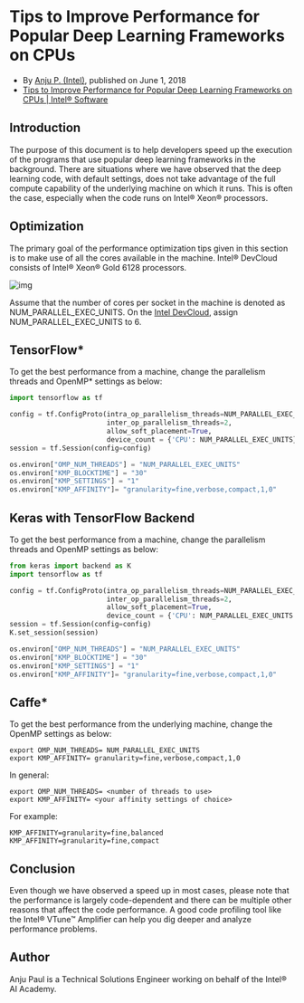# Tips to Improve Performance for Popular Deep Learning Frameworks on CPUs

- By [Anju P. (Intel)](https://software.intel.com/en-us/user/1635659), published on June 1, 2018
- [Tips to Improve Performance for Popular Deep Learning Frameworks on CPUs | Intel® Software](https://software.intel.com/en-us/articles/tips-to-improve-performance-for-popular-deep-learning-frameworks-on-multi-core-cpus)

## Introduction

The purpose of this document is to help developers speed up the execution of the programs that use popular deep learning frameworks in the background. There are situations where we have observed that the deep learning code, with default settings, does not take advantage of the full compute capability of the underlying machine on which it runs. This is often the case, especially when the code runs on Intel® Xeon® processors.

## Optimization

The primary goal of the performance optimization tips given in this section is to make use of all the cores available in the machine. Intel® DevCloud consists of Intel® Xeon® Gold 6128 processors.

![img](https://software.intel.com/sites/default/files/managed/86/4b/Untitled.png)

Assume that the number of cores per socket in the machine is denoted as NUM_PARALLEL_EXEC_UNITS. On the [Intel DevCloud](https://software.intel.com/en-us/ai-academy/tools/devcloud), assign NUM_PARALLEL_EXEC_UNITS to 6.

## TensorFlow*

To get the best performance from a machine, change the parallelism threads and OpenMP* settings as below:

```python
import tensorflow as tf

config = tf.ConfigProto(intra_op_parallelism_threads=NUM_PARALLEL_EXEC_UNITS, 
                        inter_op_parallelism_threads=2,
                        allow_soft_placement=True,
                        device_count = {'CPU': NUM_PARALLEL_EXEC_UNITS})
session = tf.Session(config=config)

os.environ["OMP_NUM_THREADS"] = "NUM_PARALLEL_EXEC_UNITS"
os.environ["KMP_BLOCKTIME"] = "30"
os.environ["KMP_SETTINGS"] = "1"
os.environ["KMP_AFFINITY"]= "granularity=fine,verbose,compact,1,0"
```

## Keras with TensorFlow Backend

To get the best performance from a machine, change the parallelism threads and OpenMP settings as below:

```python
from keras import backend as K
import tensorflow as tf

config = tf.ConfigProto(intra_op_parallelism_threads=NUM_PARALLEL_EXEC_UNITS,
                        inter_op_parallelism_threads=2,
                        allow_soft_placement=True,
                        device_count = {'CPU': NUM_PARALLEL_EXEC_UNITS })
session = tf.Session(config=config)
K.set_session(session)

os.environ["OMP_NUM_THREADS"] = "NUM_PARALLEL_EXEC_UNITS"
os.environ["KMP_BLOCKTIME"] = "30"
os.environ["KMP_SETTINGS"] = "1"
os.environ["KMP_AFFINITY"]= "granularity=fine,verbose,compact,1,0"
```

## Caffe*

To get the best performance from the underlying machine, change the OpenMP settings as below:

```shell
export OMP_NUM_THREADS= NUM_PARALLEL_EXEC_UNITS
export KMP_AFFINITY= granularity=fine,verbose,compact,1,0
```

In general:

```shell
export OMP_NUM_THREADS= <number of threads to use>
export KMP_AFFINITY= <your affinity settings of choice>
```

For example:

```shell
KMP_AFFINITY=granularity=fine,balanced
KMP_AFFINITY=granularity=fine,compact
```

## Conclusion

Even though we have observed a speed up in most cases, please note that the performance is largely code-dependent and there can be multiple other reasons that affect the code performance. A good code profiling tool like the Intel® VTune™ Amplifier can help you dig deeper and analyze performance problems.

## Author

Anju Paul is a Technical Solutions Engineer working on behalf of the Intel® AI Academy.

 
